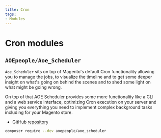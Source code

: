 ```yaml
---
title: Cron
tags:
- Modules
---
```


# Cron modules

## `AOEpeople/Aoe_Scheduler`
`Aoe_Scheduler` sits on top of Magento's default Cron functionality allowing you to manage the jobs,
to visualize the timeline and to get some deeper insight on what's going on behind the scenes and to shed some light on what might be going wrong.

On top of that AOE Scheduler provides some more functionality like a CLI and a web service interface,
optimizing Cron execution on your server and giving you everything you need to implement complex background tasks including for your Magento store.

- GitHub [repository](https://github.com/AOEpeople/Aoe_Scheduler)

```bash
composer require --dev aoepeople/aoe_scheduler
```
